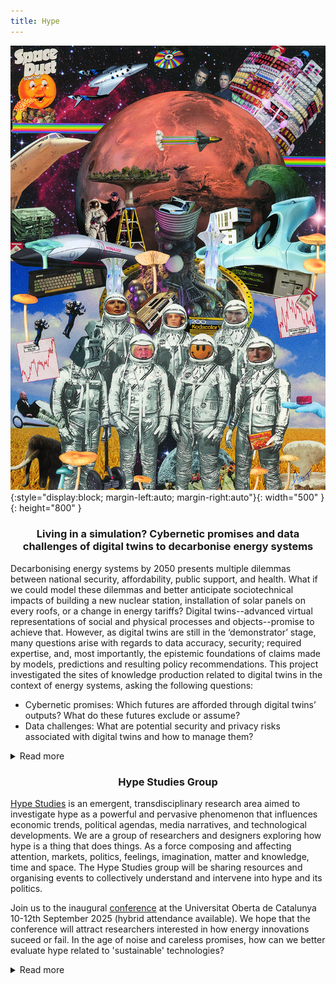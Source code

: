 ```yaml
---
title: Hype
---
```


![Hype-collage](assets/img/Hype-collage.jpeg){:style="display:block; margin-left:auto; margin-right:auto"}{: width="500" }{: height="800" }


<h3> <p style="text-align: center;"> Living in a simulation? Cybernetic promises and data challenges of digital twins to decarbonise energy systems </p> </h3> 

Decarbonising energy systems by 2050 presents multiple dilemmas between national security, affordability, public support, and health. What if we could model these dilemmas and better anticipate sociotechnical impacts of building a new nuclear station, installation of solar panels on every roofs, or a change in energy tariffs? Digital twins--advanced virtual representations of social and physical processes and objects--promise to achieve that. However, as digital twins are still in the ‘demonstrator’ stage, many questions arise with regards to data accuracy, security; required expertise, and, most importantly, the epistemic foundations of claims made by models, predictions and resulting policy recommendations. This project investigated the sites of knowledge production related to digital twins in the context of energy systems, asking the following questions:
<ul>
  <li>Cybernetic promises: Which futures are afforded through digital twins’ outputs? What do these futures exclude or assume?</li>
  <li>Data challenges: What are potential security and privacy risks associated with digital twins and how to manage them?</li>
</ul>

<details>
  <summary>Read more</summary>
  <p>
  <p><strong>Main findings:</strong></p>


  </p>
  </details>

  <h3> <p style="text-align: center;"> Hype Studies Group </p> </h3> 

[Hype Studies](https://hypestudies.org/) is an emergent, transdisciplinary research area aimed to investigate hype as a powerful and pervasive phenomenon that influences economic trends, political agendas, media narratives, and technological developments. We are a group of researchers and designers exploring how hype is a thing that does things. As a force composing and affecting attention, markets, politics, feelings, imagination, matter and knowledge, time and space. The Hype Studies group will be sharing resources and organising events to collectively understand and intervene into hype and its politics.

Join us to the inaugural [conference](https://hypestudies.org/conference) at the Universitat Oberta de Catalunya 10-12th September 2025 (hybrid attendance available). We hope that the conference will attract researchers interested in how energy innovations suceed or fail. In the age of noise and careless promises, how can we better evaluate hype related to 'sustainable' technologies?


  <details>
  <summary>Read more</summary>
  <p>
  <p><strong>Conference:</strong></p>

  <p><strong>Commissioned artwork</strong></p>

  
